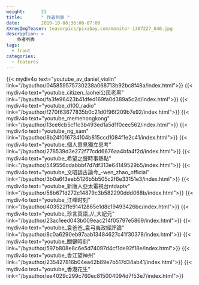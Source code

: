 ```yaml
---
weight:      23
title:       " 作者列表 "
date:        2019-10-08:36:00-07:00
XXresImgTeaser: teaserpics/pixabay.com/monitor-1307227_640.jpg
description: >
    作者列表
tags:
  - front
categories:
  - features
---
```


{{< mydiv4o text="youtube_av_daniel_violin" link="/byauthor/045859575730238a068713b92bc8f48a/index.html">}}
{{< mydiv4o text="youtube_citizen_laohei公民老黑" link="/byauthor/fa3fe96423b41dfed169fa0d389a5c2d/index.html">}}
{{< mydiv4o text="youtube_d100_radio" link="/byauthor/f270f63677835b0c21d0f96f209b7e92/index.html">}}
{{< mydiv4o text="youtube_memehongkong" link="/byauthor/13ce6cb5cf1c3b493ed1a5d1f0cec562/index.html">}}
{{< mydiv4o text="youtube_ng_sam" link="/byauthor/8b24f016734104b815ccd1084f1e2c41/index.html">}}
{{< mydiv4o text="youtube_個人意見獨立思考" link="/byauthor/278539d3e272f77cdd6676aa4bfa4f2d/index.html">}}
{{< mydiv4o text="youtube_希望之聲時事熱點" link="/byauthor/549556cdabbbf7d7df313e64149529b5/index.html">}}
{{< mydiv4o text="youtube_文昭談古論今_-wen_zhao_official" link="/byauthor/3b0a6f3eeb5126b5b505c2f6e33151e3/index.html">}}
{{< mydiv4o text="youtube_新唐人亞太電視台ntdaptv" link="/byauthor/58b671d272c14879c3b582290ddd068b/index.html">}}
{{< mydiv4o text="youtube_江峰时刻" link="/byauthor/403522ffe91412865e1d8c19493426bc/index.html">}}
{{< mydiv4o text="youtube_珍言真語_//_大紀元" link="/byauthor/23ac1eed043b009eac214f05797e5869/index.html">}}
{{< mydiv4o text="youtube_袁爸爸_袁弓夷政經評論" link="/byauthor/8c0a6290eb97aab13484627c41f30378/index.html">}}
{{< mydiv4o text="youtube_關鍵時刻" link="/byauthor/597b808e8c6e5d74097d4cf1de92f18e/index.html">}}
{{< mydiv4o text="youtube_香江望神州" link="/byauthor/235427816b04ea42b89e7b517d34ab41/index.html">}}
{{< mydiv4o text="youtube_香港花生" link="/byauthor/ee4029c299c760ec815004094d7f53e7/index.html">}}

